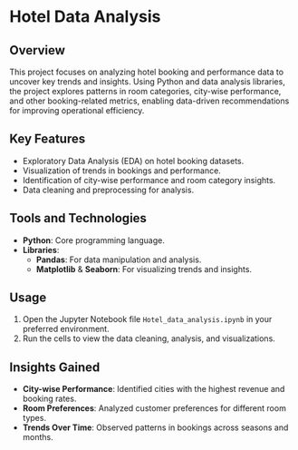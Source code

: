 
# Hotel Data Analysis  

## Overview  
This project focuses on analyzing hotel booking and performance data to uncover key trends and insights. Using Python and data analysis libraries, the project explores patterns in room categories, city-wise performance, and other booking-related metrics, enabling data-driven recommendations for improving operational efficiency.  

## Key Features  
- Exploratory Data Analysis (EDA) on hotel booking datasets.  
- Visualization of trends in bookings and performance.  
- Identification of city-wise performance and room category insights.  
- Data cleaning and preprocessing for analysis.  

## Tools and Technologies  
- **Python**: Core programming language.  
- **Libraries**:  
  - **Pandas**: For data manipulation and analysis.  
  - **Matplotlib** & **Seaborn**: For visualizing trends and insights.  

## Usage  
1. Open the Jupyter Notebook file `Hotel_data_analysis.ipynb` in your preferred environment.  
2. Run the cells to view the data cleaning, analysis, and visualizations.  

## Insights Gained  
- **City-wise Performance**: Identified cities with the highest revenue and booking rates.  
- **Room Preferences**: Analyzed customer preferences for different room types.  
- **Trends Over Time**: Observed patterns in bookings across seasons and months.  

